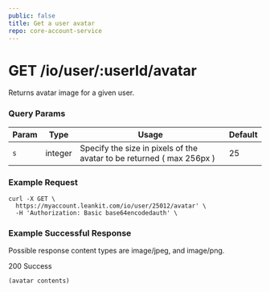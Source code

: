 ```yaml
---
public: false
title: Get a user avatar
repo: core-account-service
---
```

# GET /io/user/:userId/avatar
Returns avatar image for a given user.

### Query Params
|Param|Type|Usage|Default|
|---|---|---|---|
|`s`|integer|Specify the size in pixels of the avatar to be returned ( max 256px )|25|


### Example Request
```shell
curl -X GET \
  https://myaccount.leankit.com/io/user/25012/avatar' \
  -H 'Authorization: Basic base64encodedauth' \
```

### Example Successful Response

Possible response content types are image/jpeg, and image/png.

200 Success
```
(avatar contents)
```
